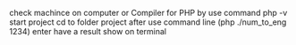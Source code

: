 check machince on computer or Compiler for PHP  by use command php -v
start project cd to folder project after use command line (php ./num_to_eng 1234) enter
have a result show on terminal
